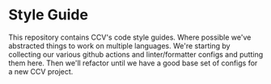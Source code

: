 # Style Guide

This repository contains CCV's code style guides. Where possible we've abstracted things to work on multiple languages. We're starting by collecting our various github actions and linter/formatter configs and putting them here. Then we'll refactor until we have a good base set of configs for a new CCV project.
